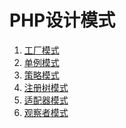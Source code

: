 # PHP设计模式


1. <a href="https://github.com/13sai/saiNote/blob/master/DP/%E5%B7%A5%E5%8E%82%E6%A8%A1%E5%BC%8F.md)" target="_blank">工厂模式</a>
2. <a href="https://github.com/13sai/saiNote/blob/master/DP/%E5%8D%95%E4%BE%8B%E6%A8%A1%E5%BC%8F.md)" target="_blank">单例模式</a>
3. <a href="https://github.com/13sai/saiNote/blob/master/DP/%E7%AD%96%E7%95%A5%E6%A8%A1%E5%BC%8F.md)" target="_blank">策略模式</a>
4. <a href="https://github.com/13sai/saiNote/blob/master/DP/%E6%B3%A8%E5%86%8C%E6%A0%91%E6%A8%A1%E5%BC%8F.md)" target="_blank">注册树模式</a>
5. <a href="https://github.com/13sai/saiNote/blob/master/DP/%E8%A7%82%E5%AF%9F%E8%80%85%E6%A8%A1%E5%BC%8F.md)" target="_blank">适配器模式</a>
6. <a href="https://github.com/13sai/saiNote/blob/master/DP/%E9%80%82%E9%85%8D%E5%99%A8%E6%A8%A1%E5%BC%8F.md)" target="_blank">观察者模式</a>